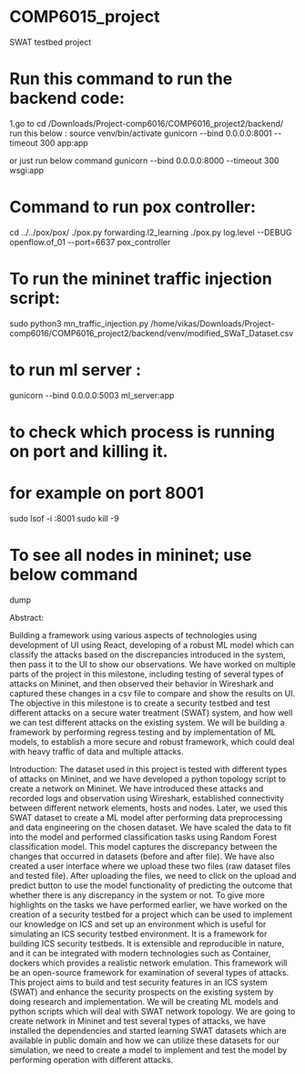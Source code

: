 # COMP6015_project
SWAT testbed project 

# Run this command to run the backend code:
1.go to 
cd /Downloads/Project-comp6016/COMP6016_project2/backend/
run this below : 
source venv/bin/activate
gunicorn --bind 0.0.0.0:8001 --timeout 300 app:app

or just run below command
gunicorn --bind 0.0.0.0:8000 --timeout 300 wsgi:app

# Command to run pox controller:
cd ../../pox/pox/
./pox.py forwarding.l2_learning
./pox.py log.level --DEBUG openflow.of_01 --port=6637 pox_controller

# To run the mininet traffic injection script: 
sudo python3 mn_traffic_injection.py /home/vikas/Downloads/Project-comp6016/COMP6016_project2/backend/venv/modified_SWaT_Dataset.csv

# to run ml server :
gunicorn --bind 0.0.0.0:5003 ml_server:app

# to check which process is running on port and killing it.
# for example on port 8001
sudo lsof -i :8001
sudo kill -9 <pid>

# To see all nodes in mininet; use below command
dump

Abstract:

Building a framework using various aspects of technologies using development of UI using React, developing of a robust ML model which can classify the attacks based on the discrepancies introduced in the system, then pass it to the UI to show our observations. We have worked on multiple parts of the project in this milestone, including testing of several types of attacks on Mininet, and then observed their behavior in Wireshark and captured these changes in a csv file to compare and show the results on UI.
The objective in this milestone is to create a security testbed and test different attacks on a secure water treatment (SWAT) system, and how well we can test different attacks on the existing system. We will be building a framework by performing regress testing and by implementation of ML models, to establish a more secure and robust framework, which could deal with heavy traffic of data and multiple attacks.

Introduction:
The dataset used in this project is tested with different types of attacks on Mininet, and we have developed a python topology script to create a network on Mininet.
We have introduced these attacks and recorded logs and observation using Wireshark, established connectivity between different network elements, hosts and nodes.
Later, we used this SWAT dataset to create a ML model after performing data preprocessing and data engineering on the chosen dataset. We have scaled the data to fit into the model and performed classification tasks using Random Forest classification model. This model captures the discrepancy between the changes that occurred in datasets (before and after file). We have also created a user interface where we upload these two files (raw dataset files and tested file). After uploading the files, we need to click on the upload and predict button to use the model functionality of predicting the outcome that whether there is any discrepancy in the system or not.
To give more highlights on the tasks we have performed earlier, we have worked on the creation of a security testbed for a project which can be used to implement our knowledge on ICS and set up an environment which is useful for simulating an ICS security testbed environment. It is a framework for building ICS security testbeds. It is extensible and reproducible in nature, and it can be integrated with modern technologies such as Container, dockers which provides a realistic network emulation. This framework will be an open-source framework for examination of several types of attacks.
This project aims to build and test security features in an ICS system (SWAT) and enhance the security prospects on the existing system by doing research and implementation. We will be creating ML models and python scripts which will deal with SWAT network topology. We are going to create network in Mininet and test several types of attacks, we have installed the dependencies and started learning SWAT datasets which are available in public domain and how we can utilize these datasets for our simulation, we need to create a model to implement and test the model by performing operation with different attacks.
